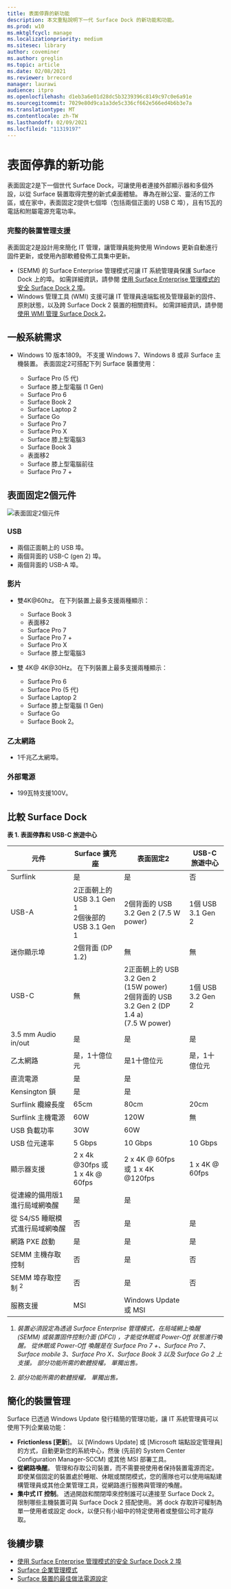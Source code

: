 ```yaml
---
title: 表面停靠的新功能
description: 本文重點說明下一代 Surface Dock 的新功能和功能。
ms.prod: w10
ms.mktglfcycl: manage
ms.localizationpriority: medium
ms.sitesec: library
author: coveminer
ms.author: greglin
ms.topic: article
ms.date: 02/08/2021
ms.reviewer: brrecord
manager: laurawi
audience: itpro
ms.openlocfilehash: d1eb3a6e01d28dc5b3239396c8149c97c0e6a91e
ms.sourcegitcommit: 7029e80d9ca1a3de5c336cf662e566ed4b6b3e7a
ms.translationtype: MT
ms.contentlocale: zh-TW
ms.lasthandoff: 02/09/2021
ms.locfileid: "11319197"
---
```

# 表面停靠的新功能 

表面固定2是下一個世代 Surface Dock，可讓使用者連接外部顯示器和多個外設，以從 Surface 裝置取得完整的新式桌面體驗。 專為在辦公室、靈活的工作區，或在家中，表面固定2提供七個埠（包括兩個正面的 USB C 埠），且有15瓦的電話和附屬電源充電功率。 

### 完整的裝置管理支援

表面固定2是設計用來簡化 IT 管理，讓管理員能夠使用 Windows 更新自動進行固件更新，或使用內部軟體發佈工具集中更新。

-  (SEMM) 的 Surface Enterprise 管理模式可讓 IT 系統管理員保護 Surface Dock 上的埠。 如需詳細資訊，請參閱 [使用 Surface Enterprise 管理模式的安全 Surface Dock 2 埠](https://techcommunity.microsoft.com/t5/surface-it-pro-blog/secure-surface-dock-2-ports-with-surface-enterprise-management/ba-p/1418999)。
-  Windows 管理工具 (WMI) 支援可讓 IT 管理員遠端監視及管理最新的固件、原則狀態，以及跨 Surface Dock 2 裝置的相關資料。 如需詳細資訊，請參閱 [使用 WMI 管理 Surface Dock 2](surface-dock2-wmi.md)。

## 一般系統需求

- Windows 10 版本1809。 不支援 Windows 7、Windows 8 或非 Surface 主機裝置。 表面固定2可搭配下列 Surface 裝置使用：

  - Surface Pro (5 代) 
  - Surface 膝上型電腦 (1 Gen) 
  - Surface Pro 6
  - Surface Book 2
  - Surface Laptop 2
  - Surface Go
  - Surface Pro 7
  - Surface Pro X 
  - Surface 膝上型電腦3
  - Surface Book 3
  - 表面移2
  - Surface 膝上型電腦前往
  - Surface Pro 7 +

## 表面固定2個元件

![表面固定2個元件](./images/surface-dock2.png)
 
### USB

- 兩個正面朝上的 USB 埠。
- 兩個背面的 USB-C (gen 2) 埠。
- 兩個背面的 USB-A 埠。 

### 影片
    
- 雙4K@60hz。 在下列裝置上最多支援兩種顯示：

  - Surface Book 3
  - 表面移2
  - Surface Pro 7
  - Surface Pro 7 +
  - Surface Pro X
  - Surface 膝上型電腦3

- 雙 4K@ 4K@30Hz。 在下列裝置上最多支援兩種顯示：

  - Surface Pro 6
  - Surface Pro (5 代) 
  - Surface Laptop 2
  - Surface 膝上型電腦 (1 Gen) 
  - Surface Go
  - Surface Book 2。

### 乙太網路

- 1千兆乙太網埠。 

### 外部電源

- 199瓦特支援100V。


## 比較 Surface Dock 

**表 1. 表面停靠和 USB-C 旅遊中心**


| 元件                           | Surface 擴充座                                                | 表面固定2                                                                                      | USB-C 旅遊中心 |
| ----------------------------------- | ----------------------------------------------------------- | --------------------------------------------------------------------------------------------------- | ---------------- |
| Surflink                            | 是                                                         | 是                                                                                                 | 否               |
| USB-A                               | 2正面朝上的 USB 3.1 Gen 1<br>2個後部的 USB 3.1 Gen 1 | 2個背面的 USB 3.2 Gen 2 (7.5 W power)                                                             | 1個 USB 3.1 Gen 2  |
| 迷你顯示埠                   | 2個背面 (DP 1.2)                                        | 無                                                                                                | 無             |
| USB-C                               | 無                                                        | 2正面朝上的 USB 3.2 Gen 2<br> (15W power) <br>2個背面的 USB 3.2 Gen 2 (DP 1.4 a) <br> (7.5 W power)  | 1個 USB 3.2 Gen 2  |
| 3.5 mm Audio in/out                 | 是                                                         | 是                                                                                                 | 是              |
| 乙太網路                            | 是，1十億位元                                              | 是1十億位元                                                                                       | 是，1十億位元   |
| 直流電源                         | 是                                                         | 是                                                                                                 |                  |
| Kensington 鎖                     | 是                                                         | 是                                                                                                 |                  |
| Surflink 纜線長度               | 65cm                                                        | 80cm                                                                                                | 20cm             |
| Surflink 主機電源                 | 60W                                                         | 120W                                                                                                | 無              |
| USB 負載功率                      | 30W                                                         | 60W                                                                                                 |                  |
| USB 位元速率                        | 5 Gbps                                                      | 10 Gbps                                                                                             | 10 Gbps          |
| 顯示器支援                     | 2 x 4k @30fps 或<br>1 x 4k @ 60fps                         | 2 x 4K @ 60fps<br> 或 1 x 4K @120fps                                                                                     | 1 x 4K @ 60fps   |
| 從連線的備用版1進行局域網喚醒 <sup></sup> | 是                                                         | 是                                                                                                 |                  |
| 從 S4/S5 睡眠模式進行局域網喚醒  | 否                                                          | 是                                                                                                 |          是        |
| 網路 PXE 啟動                    | 是                                                         | 是                                                                                                 |        是          |
| SEMM 主機存取控制            | 否                                                          | 是                                                                                                 | 否               |
| SEMM 埠存取控制 <sup> 2</sup>          | 否                                                          | 是                                                                                                 | 否               |
| 服務支援                   | MSI                                                         | Windows Update 或 MSI                                                                               |                  |

 



1. *裝置必須設定為透過 Surface Enterprise 管理模式，在局域網上喚醒 (SEMM) 或裝置固件控制介面 (DFCI) ，才能從休眠或 Power-Off 狀態進行喚醒。 從休眠或 Power-Off 喚醒是在 Surface Pro 7 +、Surface Pro 7、Surface mobile 3、Surface Pro X、Surface Book 3 以及 Surface Go 2 上支援。  部分功能所需的軟體授權。 單獨出售。*

2. *部分功能所需的軟體授權。 單獨出售。*

## 簡化的裝置管理

Surface 已透過 Windows Update 發行精簡的管理功能，讓 IT 系統管理員可以使用下列企業級功能：

- **Frictionless [更新**]。 以 [Windows Update] 或 [Microsoft 端點設定管理員] 的方式，自動更新您的系統中心，然後 (先前的 System Center Configuration Manager-SCCM) 或其他 MSI 部署工具。 
- **從網路喚醒**。 管理和存取公司裝置，而不需要視使用者保持裝置電源而定。 即使某個固定的裝置處於睡眠、休眠或關閉模式，您的團隊也可以使用端點建構管理員或其他企業管理工具，從網路進行服務與管理的喚醒。
- **集中式 IT 控制**。 透過開啟和關閉埠來控制誰可以連接至 Surface Dock 2。 限制哪些主機裝置可與 Surface Dock 2 搭配使用。 將 dock 存取許可權制為單一使用者或設定 dock，以便只有小組中的特定使用者或整個公司才能存取。

## 後續步驟

- [使用 Surface Enterprise 管理模式的安全 Surface Dock 2 埠](https://techcommunity.microsoft.com/t5/surface-it-pro-blog/secure-surface-dock-2-ports-with-surface-enterprise-management/ba-p/1418999)
- [Surface 企業管理模式](surface-enterprise-management-mode.md)
- [Surface 裝置的最佳做法電源設定](maintain-optimal-power-settings-on-Surface-devices.md)
